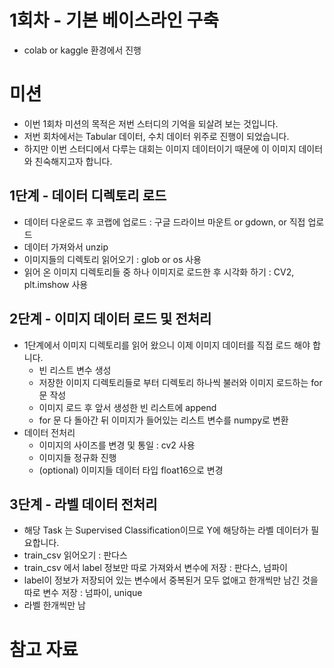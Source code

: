 # 1회차 - 기본 베이스라인 구축 
- colab or kaggle 환경에서 진행 


# 미션 
- 이번 1회차 미션의 목적은 저번 스터디의 기억을 되살려 보는 것입니다. 
- 저번 회차에서는 Tabular 데이터, 수치 데이터 위주로 진행이 되었습니다. 
- 하지만 이번 스터디에서 다루는 대회는 이미지 데이터이기 때문에 이 이미지 데이터와 친숙해지고자 합니다. 

## 1단계 - 데이터 디렉토리 로드 
- 데이터 다운로드 후 코랩에 업로드 : 구글 드라이브 마운트 or gdown, or 직접 업로드 
- 데이터 가져와서 unzip 
- 이미지들의 디렉토리 읽어오기 : glob or os 사용 
- 읽어 온 이미지 디렉토리들 중 하나 이미지로 로드한 후 시각화 하기 : CV2, plt.imshow 사용

## 2단계 - 이미지 데이터 로드 및 전처리 
- 1단계에서 이미지 디렉토리를 읽어 왔으니 이제 이미지 데이터를 직접 로드 해야 합니다. 
  - 빈 리스트 변수 생성 
  - 저장한 이미지 디렉토리들로 부터 디렉토리 하나씩 불러와 이미지 로드하는 for문 작성 
  - 이미지 로드 후 앞서 생성한 빈 리스트에 append 
  - for 문 다 돌아간 뒤 이미지가 들어있는 리스트 변수를 numpy로 변환 
- 데이터 전처리 
  - 이미지의 사이즈를 변경 및 통일 : cv2 사용 
  - 이미지들 정규화 진행 
  - (optional) 이미지들 데이터 타입 float16으로 변경 


## 3단계 - 라벨 데이터 전처리 
- 해당 Task 는 Supervised Classification이므로 Y에 해당하는 라벨 데이터가 필요합니다. 
- train_csv 읽어오기 : 판다스
- train_csv 에서 label 정보만 따로 가져와서 변수에 저장 : 판다스, 넘파이 
- label이 정보가 저장되어 있는 변수에서 중복된거 모두 없애고 한개씩만 남긴 것을 따로 변수 저장  : 넘파이, unique 
- 라벨 한개씩만 남

# 참고 자료 
